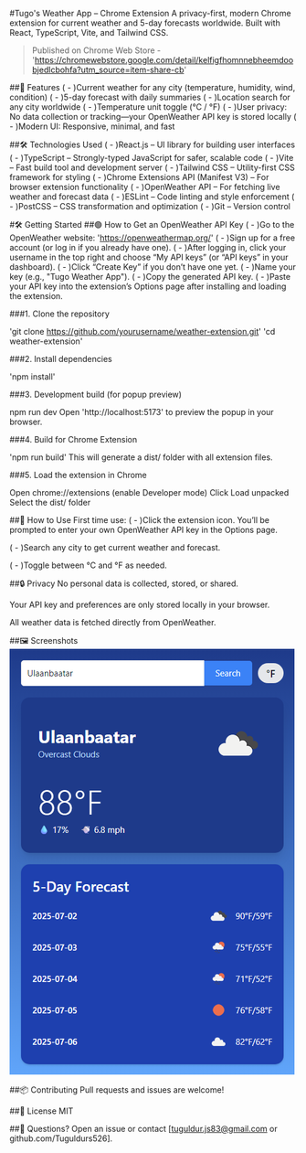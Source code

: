 #Tugo's Weather App – Chrome Extension
A privacy-first, modern Chrome extension for current weather and 5-day forecasts worldwide.
Built with React, TypeScript, Vite, and Tailwind CSS.

>Published on Chrome Web Store - 'https://chromewebstore.google.com/detail/kelfigfhomnnebheemdoobjedlcbohfa?utm_source=item-share-cb'

##🚀 Features
( - )Current weather for any city (temperature, humidity, wind, condition)
( - )5-day forecast with daily summaries
( - )Location search for any city worldwide
( - )Temperature unit toggle (°C / °F)
( - )User privacy: No data collection or tracking—your OpenWeather API key is stored locally
( - )Modern UI: Responsive, minimal, and fast

##🛠️ Technologies Used
( - )React.js – UI library for building user interfaces
( - )TypeScript – Strongly-typed JavaScript for safer, scalable code
( - )Vite – Fast build tool and development server
( - )Tailwind CSS – Utility-first CSS framework for styling
( - )Chrome Extensions API (Manifest V3) – For browser extension functionality
( - )OpenWeather API – For fetching live weather and forecast data
( - )ESLint – Code linting and style enforcement
( - )PostCSS – CSS transformation and optimization
( - )Git – Version control

#🛠️ Getting Started
##🟢 How to Get an OpenWeather API Key
( - )Go to the OpenWeather website: 'https://openweathermap.org/'
( - )Sign up for a free account (or log in if you already have one).
( - )After logging in, click your username in the top right and choose “My API keys” (or “API keys” in your dashboard).
( - )Click “Create Key” if you don’t have one yet.
( - )Name your key (e.g., "Tugo Weather App").
( - )Copy the generated API key.
( - )Paste your API key into the extension’s Options page after installing and loading the extension.

###1. Clone the repository

'git clone https://github.com/yourusername/weather-extension.git'
'cd weather-extension'


###2. Install dependencies

'npm install'


###3. Development build (for popup preview)

npm run dev
Open 'http://localhost:5173' to preview the popup in your browser.


###4. Build for Chrome Extension

'npm run build'
This will generate a dist/ folder with all extension files.

###5. Load the extension in Chrome

Open chrome://extensions (enable Developer mode)
Click Load unpacked
Select the dist/ folder


##🔑 How to Use
First time use:
( - )Click the extension icon. You’ll be prompted to enter your own OpenWeather API key in the Options page.

( - )Search any city to get current weather and forecast.

( - )Toggle between °C and °F as needed.

##🔒 Privacy
No personal data is collected, stored, or shared.

Your API key and preferences are only stored locally in your browser.

All weather data is fetched directly from OpenWeather.

##🖼️ Screenshots
![alt text](image.png)

##📦 Contributing
Pull requests and issues are welcome!

##📄 License
MIT

##🙋 Questions?
Open an issue or contact [tuguldur.js83@gmail.com or github.com/Tuguldurs526].
